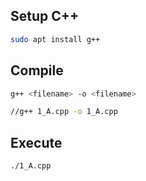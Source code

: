 ## Setup C++

```sh
sudo apt install g++
```

## Compile

```sh
g++ <filename> -o <filename>

//g++ 1_A.cpp -o 1_A.cpp
```

## Execute

```sh
./1_A.cpp
```
